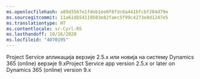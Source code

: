 ```yaml
---
ms.openlocfilehash: a89d3567e1fdeb1ee0f8fdc8a441bfcbf204d79e
ms.sourcegitcommit: 11a61db54119503e82faec5f99c4273e8d1247e5
ms.translationtype: HT
ms.contentlocale: sr-Cyrl-RS
ms.lasthandoff: 10/16/2020
ms.locfileid: "4070195"
---
```

<span data-ttu-id="0a01e-101">Project Service апликација верзије 2.5.x или новија на систему Dynamics 365 (online) верзије 9.x</span><span class="sxs-lookup"><span data-stu-id="0a01e-101">Project Service app version 2.5.x or later on Dynamics 365 (online) version 9.x</span></span>

